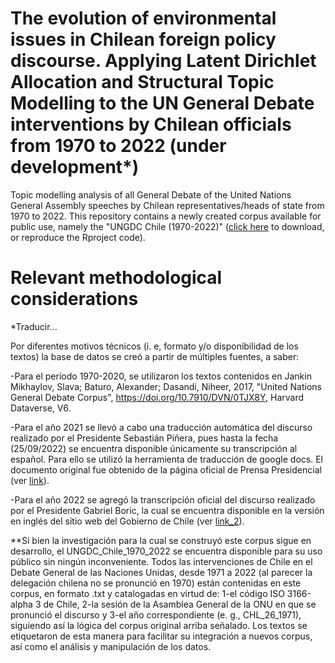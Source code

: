 # The evolution of environmental issues in Chilean foreign policy discourse. Applying Latent Dirichlet Allocation and Structural Topic Modelling to the UN General Debate interventions by Chilean officials from 1970 to 2022 (under development*)

Topic modelling analysis of all General Debate of the United Nations General Assembly speeches by Chilean representatives/heads of state from 1970 to 2022. This repository contains a newly created corpus available for public use, namely the "UNGDC Chile (1970-2022)" ([click here](https://www.researchgate.net/profile/Vicente_Opazo/publication/363844089_UN_General_Debate_Corpus_Chile_1970-2022/data/63313d086063772afd92b766/UNGDC-Chile-1970-2022.zip) to download, or reproduce the Rproject code). 


# Relevant methodological considerations

*Traducir...

Por diferentes motivos técnicos (i. e, formato y/o disponibilidad de los textos) la base de datos se creó a partir de múltiples fuentes, a saber: 

-Para el período 1970-2020, se utilizaron los textos contenidos en Jankin Mikhaylov, Slava; Baturo, Alexander; Dasandi, Niheer, 2017, "United Nations General Debate Corpus", https://doi.org/10.7910/DVN/0TJX8Y, Harvard Dataverse, V6.

-Para el año 2021 se llevó a cabo una traducción automática del discurso realizado por el Presidente Sebastián Piñera, pues hasta la fecha (25/09/2022) se encuentra disponible únicamente su transcripción al español. Para ello se utilizó la herramienta de traducción de google docs. El documento original fue obtenido de la página oficial de Prensa Presidencial (ver [link](https://prensa.presidencia.cl/discurso.aspx?id=180101)).

-Para el año 2022 se agregó la transcripción oficial del discurso realizado por el Presidente Gabriel Boric, la cual se encuentra disponible en la versión en inglés del sitio web del Gobierno de Chile (ver [link_2](https://www.gob.cl/en/news/president-gabriel-boric-font-speaks-77th-session-united-nations-general-assembly/)).

**Si bien la investigación para la cual se construyó este corpus sigue en desarrollo, el UNGDC_Chile_1970_2022 se encuentra disponible para su uso público sin ningún inconveniente. Todos las intervenciones de Chile en el Debate General de las Naciones Unidas, desde 1971 a 2022 (al parecer la delegación chilena no se pronunció en 1970) están contenidas en este corpus, en formato .txt y catalogadas en virtud de: 1-el código ISO 3166-alpha 3 de Chile, 2-la sesión de la Asamblea General de la ONU en que se pronunció el discurso y 3-el año correspondiente (e. g., CHL_26_1971), siguiendo así la lógica del corpus original arriba señalado. Los textos se etiquetaron de esta manera para facilitar su integración a nuevos corpus, así como el análisis y manipulación de los datos. 

